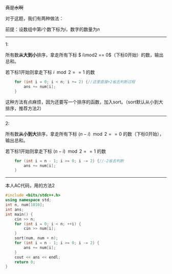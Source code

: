 ~~真是水啊~~

对于这题，我们有两种做法：

前提：设数组中第$i$个数下标为$i$，数字的数量为$n$
____


1:

所有数**从大到小**排序，拿走所有下标 $ i\mod2 == 0$（下标0开始）的数，输出总和。

若下标1开始则拿走下标 $i\mod2 == 1$ 的数

```cpp
	for (int i = 0; i < n; i += 2) {//这里直接+2省去判断过程
        ans += num[i];
    }
```

这种方法有点麻烦，因为还要写一个排序的函数，加入sort。（sort默认从小到大排序，推荐方法2）
____
2:

所有数**从小到大**排序，拿走所有下标 $(n-i)\mod2 == 0$ 的数（下标0开始），输出总和。

若下标1开始则拿走下标 $(n-i)\mod2 == 1$ 的数

```cpp
	for (int i = n - 1; i >= 0; i -= 2) {//-2省去判断
        ans += num[i];
    }
```
____
本人AC代码，用的方法2
```cpp
#include <bits/stdc++.h>
using namespace std;
int n, num[1010];
int ans;
int main() {
    cin >> n;
    for (int i = 0; i < n; ++i) {
        cin >> num[i];
    }
    sort(num, num + n);
    for (int i = n - 1; i >= 0; i -= 2) {
        ans += num[i];
    }
    cout << ans << endl;
    return 0;
}
```